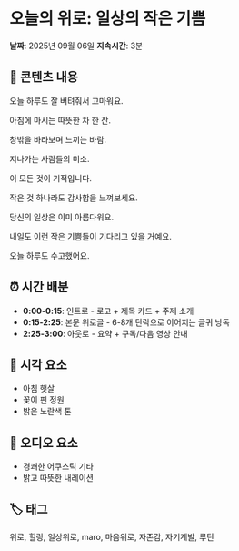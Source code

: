 # 오늘의 위로: 일상의 작은 기쁨

**날짜**: 2025년 09월 06일
**지속시간**: 3분

## 📝 콘텐츠 내용

오늘 하루도 잘 버텨줘서 고마워요. 

아침에 마시는 따뜻한 차 한 잔. 

창밖을 바라보며 느끼는 바람. 

지나가는 사람들의 미소. 

이 모든 것이 기적입니다. 

작은 것 하나라도 감사함을 느껴보세요. 

당신의 일상은 이미 아름다워요. 

내일도 이런 작은 기쁨들이 기다리고 있을 거예요. 

오늘 하루도 수고했어요.

## ⏰ 시간 배분

- **0:00-0:15**: 인트로 - 로고 + 제목 카드 + 주제 소개
- **0:15-2:25**: 본문 위로글 - 6-8개 단락으로 이어지는 글귀 낭독
- **2:25-3:00**: 아웃로 - 요약 + 구독/다음 영상 안내

## 🎨 시각 요소

- 아침 햇살
- 꽃이 핀 정원
- 밝은 노란색 톤

## 🎵 오디오 요소

- 경쾌한 어쿠스틱 기타
- 밝고 따뜻한 내레이션

## 🏷️ 태그

위로, 힐링, 일상위로, maro, 마음위로, 자존감, 자기계발, 루틴

